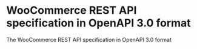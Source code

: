 # WooCommerce REST API specification in OpenAPI 3.0 format
The WooCommerce REST API specification in OpenAPI 3.0 format
